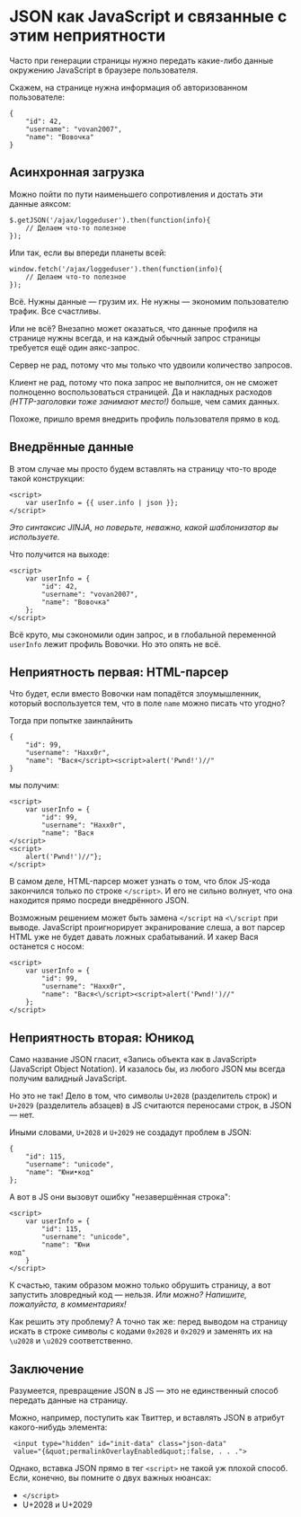 # JSON как JavaScript и связанные с этим неприятности

Часто при генерации страницы нужно передать какие-либо данные окружению
JavaScript в браузере пользователя.

Скажем, на странице нужна информация об авторизованном пользователе:

```
{
	"id": 42,
	"username": "vovan2007",
	"name": "Вовочка"
}
```

## Асинхронная загрузка

Можно пойти по пути наименьшего сопротивления и достать эти данные аяксом:

```
$.getJSON('/ajax/loggeduser').then(function(info){
	// Делаем что-то полезное
});
```

Или так, если вы впереди планеты всей:

```
window.fetch('/ajax/loggeduser').then(function(info){
	// Делаем что-то полезное
});
```

Всё. Нужны данные — грузим их. Не нужны — экономим пользователю трафик. Все
счастливы.

Или не всё? Внезапно может оказаться, что данные профиля на странице нужны
всегда, и на каждый обычный запрос страницы требуется ещё один аякс-запрос.

Сервер не рад, потому что мы только что удвоили количество запросов.

Клиент не рад, потому что пока запрос не выполнится, он не сможет
полноценно воспользоваться страницей. Да и накладных расходов _(HTTP-заголовки
тоже занимают место!)_ больше, чем самих данных.

Похоже, пришло время внедрить профиль пользователя прямо в код.

## Внедрённые данные

В этом случае мы просто будем вставлять на страницу что-то вроде такой конструкции:

```
<script>
	var userInfo = {{ user.info | json }};
</script>
```

_Это синтаксис JINJA, но поверьте, неважно, какой шаблонизатор вы используете._

Что получится на выходе:

```
<script>
	var userInfo = {
		"id": 42,
		"username": "vovan2007",
		"name": "Вовочка"
	};
</script>
```

Всё круто, мы сэкономили один запрос, и в глобальной переменной `userInfo`
лежит профиль Вовочки. Но это опять не всё.


## Неприятность первая: HTML-парсер

Что будет, если вместо Вовочки нам попадётся злоумышленник, который воспользуется
тем, что в поле `name` можно писать что угодно?

Тогда при попытке заинлайнить

```
{
	"id": 99,
	"username": "Haxx0r",
	"name": "Вася</script><script>alert('Pwnd!')//"
}
```

мы получим:

```
<script>
	var userInfo = {
		"id": 99,
		"username": "Haxx0r",
		"name": "Вася
</script>
<script>
	alert('Pwnd!')//"};
</script>
```

В самом деле, HTML-парсер может узнать о том, что блок JS-кода закончился только по
строке `</script>`. И его не сильно волнует, что она находится прямо
посреди внедрённого JSON.

Возможным решением может быть замена `</script` на `<\/script` при выводе.
JavaScript проигнорирует экранирование слеша, а вот парсер HTML уже не будет
давать ложных срабатываний. И хакер Вася останется с носом:

```
<script>
	var userInfo = {
		"id": 99,
		"username": "Haxx0r",
		"name": "Вася<\/script><script>alert('Pwnd!')//"
	};
</script>
```


## Неприятность вторая: Юникод

Само название JSON гласит, «Запись объекта как в JavaScript» (JavaScript
Object Notation). И казалось бы, из любого JSON мы всегда получим валидный
JavaScript.

Но это не так! Дело в том, что символы `U+2028` (разделитель строк) и `U+2029`
(разделитель абзацев) в JS считаются переносами строк, в JSON — нет.

Иными словами, `U+2028` и `U+2029` не создадут проблем в JSON:

```
{
	"id": 115,
	"username": "unicode",
	"name": "Юни•код"
};
```

А вот в JS они вызовут ошибку "незавершённая строка":

```
<script>
	var userInfo = {
		"id": 115,
		"username": "unicode",
		"name": "Юни
код"
	}
</script>
```

К счастью, таким образом можно только обрушить страницу, а вот запустить
зловредный код — нельзя. _Или можно? Напишите, пожалуйста, в комментариях!_

Как решить эту проблему? А точно так же: перед выводом на страницу искать в строке символы
с кодами `0x2028` и `0x2029` и заменять их на `\u2028` и `\u2029` соответственно.


## Заключение

Разумеется, превращение JSON в JS — это не единственный способ передать данные
на страницу.

Можно, например, поступить как Твиттер, и вставлять JSON в атрибут
какого-нибудь элемента:

```
 <input type="hidden" id="init-data" class="json-data"
 value="{&quot;permalinkOverlayEnabled&quot;:false, . . .">
```

Однако, вставка JSON прямо в тег `<script>` не такой уж плохой способ. Если,
конечно, вы помните о двух важных нюансах:

- `</script>`
- U+2028 и U+2029
